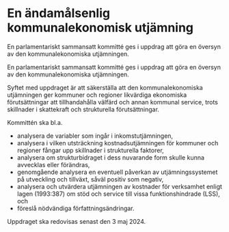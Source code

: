 # En ändamålsenlig kommunalekonomisk utjämning

En parlamentariskt sammansatt kommitté ges i uppdrag att göra en översyn av den kommunalekonomiska utjämningen.

En parlamentariskt sammansatt kommitté ges i uppdrag att göra en översyn av den kommunalekonomiska utjämningen.

Syftet med uppdraget är att säkerställa att den kommunalekonomiska utjämningen ger kommuner och regioner likvärdiga ekonomiska förutsättningar att tillhandahålla välfärd och annan kommunal service, trots skillnader i skattekraft och strukturella förutsättningar.

Kommittén ska bl.a.

* analysera de variabler som ingår i inkomstutjämningen,
* analysera i vilken utsträckning kostnadsutjämningen för kommuner och regioner fångar upp skillnader i strukturella faktorer,
* analysera om strukturbidraget i dess nuvarande form skulle kunna
avvecklas eller förändras,
* genomgående analysera en eventuell påverkan av utjämningssystemet på utveckling och tillväxt, såväl positiv som negativ,
* analysera och utvärdera utjämningen av kostnader för verksamhet enligt lagen (1993:387) om stöd och service till vissa funktionshindrade (LSS), och
* föreslå nödvändiga författningsändringar.

Uppdraget ska redovisas senast den 3 maj 2024.
